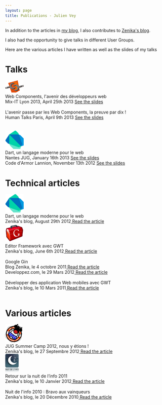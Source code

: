 ```yaml
---
layout: page
title: Publications - Julien Vey
---
```

<p class="lead">In addition to the articles in <a href="http://julienvey.com/index.html">my blog</a>, I also contributes to <a href="http://blog.zenika.com">Zenika's blog</a>.</p>
<p class="lead">I also had the opportunity to give talks in different User Groups.</p> 
<p class="lead">Here are the various articles I have written as well as the slides of my talks</p>


<h1>Talks</h1>

<div class="row">
	<div class="span2"><img class="well" src="./assets/img/webcomponents-60.png" alt="Web Components"></div>
	<div class="span10">
		<span class="lead">Web Components, l'avenir des développeurs web</span><br>
		<span class="muted">Mix-IT Lyon 2013, April 25th 2013</span>&nbsp;<a href="https://speakerdeck.com/julienvey/web-components-lavenir-des-developpeurs-web">See the slides</a><br>
		<br>
		<span class="lead">L'avenir passe par les Web Components, la preuve par dix !</span><br>
		<span class="muted">Human Talks Paris, April 9th 2013</span>&nbsp;<a href="https://speakerdeck.com/julienvey/lavenir-passe-par-les-web-components-la-preuve-par-dix">See the slides</a><br>
	</div>
</div>


<br>
<br>

<div class="row">
	<div class="span2"><img class="well" src="./assets/img/dartlang-60.png" alt="Dartlang"></div>
	<div class="span10">
		<span class="lead">Dart, un langage moderne pour le web</span><br>
		<span class="muted">Nantes JUG, January 16th 2013</span>&nbsp;<a href="/presentations/dart-nantes-jug/">See the slides</a><br>
		<span class="muted">Code d'Armor Lannion, November 13th 2012</span>&nbsp;<a href="/presentations/dart-code-armor/">See the slides</a><br>
	</div>
</div>


<h1>Technical articles</h1>

<div class="row">
	<div class="span2"><img class="well" src="./assets/img/dartlang-60.png" alt="Dartlang"></div>
	<div class="span10">
		<span class="lead">Dart, un langage moderne pour le web</span><br>
		<span class="muted">Zenika's blog, August 29th 2012</span><a href="http://blog.zenika.com/index.php?post/2012/08/29/Dart-un-langage-moderne-pour-le-web"> Read the article</a><br>
	</div>
</div>

<div class="row">
	<div class="span2"><img class="well" src="./assets/img/gwt-logo-60.png" alt="GWT"></div>
	<div class="span10">
		<span class="lead">Editor Framework avec GWT</span><br>
		<span class="muted">Zenika's blog, June 6th 2012</span><a href="http://blog.zenika.com/index.php?post/2012/06/06/Editor-Framework-avec-GWT"> Read the article</a><br>
		<br>
		<span class="lead">Google Gin</span><br>
		<span class="muted">Blog Zenika, le 4 octobre 2011</span><a href="http://blog.zenika.com/index.php?post/2011/09/27/Google-Gin"> Read the article</a><br>
		<span class="muted">Developpez.com, le 29 Mars 2012</span><a href="http://zenika.developpez.com/articles/java/frameworks/googlegin/"> Read the article</a><br>
		<br>
		<span class="lead">Développer des application Web mobiles avec GWT</span><br>
		<span class="muted">Zenika's blog, le 10 Mars 2011</span><a href="http://blog.zenika.com/index.php?post/2010/12/24/Developper-des-applications-web-mobile-avec-GWT-et-JQuery"> Read the article</a><br>
	</div>
</div>
<br>
<h1>Various articles</h1>

<div class="row">
	<div class="span2"><img class="well" src="./assets/img/jugsummercamp-60.png" alt="JUG Summer Camp"></div>
	<div class="span10">
		<span class="lead">JUG Summer Camp 2012, nous y étions !</span><br>
		<span class="muted">Zenika's blog, le 27 Septembre 2012</span><a href="http://blog.zenika.com/index.php?post/2012/09/18/JUG-Summer-Camp-2012%2C-nous-y-%C3%A9tions-%21"> Read the article</a><br>
	</div>
</div>

<div class="row">
	<div class="span2"><img class="well" src="./assets/img/nuitinfo-60.png" alt="Nuit de l'info"></div>
	<div class="span10">
		<span class="lead">Retour sur la nuit de l’info 2011</span><br>
		<span class="muted">Zenika's blog, le 10 Janvier 2012</span><a href="http://blog.zenika.com/index.php?post/2012/01/09/Retour-sur-la-Nuit-de-l-info-2011"> Read the article</a><br>
		<br>
		<span class="lead">Nuit de l'info 2010 : Bravo aux vainqueurs</span><br>
		<span class="muted">Zenika's blog, le 20 Décembre 2010</span><a href="http://blog.zenika.com/index.php?post/2010/12/03/Nuit-de-l-info-2010-%3A-Bravo-aux-vainqueurs2"> Read the article</a><br>
	</div>
</div>
